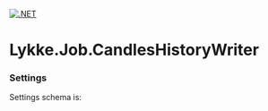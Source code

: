 [![.NET](https://github.com/LykkeBusiness/Lykke.Job.CandlesHistoryWriter/actions/workflows/build.yml/badge.svg)](https://github.com/LykkeBusiness/Lykke.Job.CandlesHistoryWriter/actions/workflows/build.yml)

# Lykke.Job.CandlesHistoryWriter

### Settings ###

Settings schema is:
<!-- MARKDOWN-AUTO-DOCS:START (CODE:src=./template.json) -->
<!-- MARKDOWN-AUTO-DOCS:END -->
